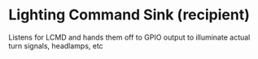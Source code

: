 # Lighting Command Sink (recipient)

Listens for LCMD and hands them off to GPIO output to illuminate actual turn
signals, headlamps, etc